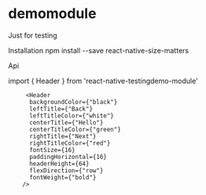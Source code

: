 # demomodule
Just for testing

Installation
npm install --save react-native-size-matters

Api

import { Header } from 'react-native-testingdemo-module'

         <Header
          backgroundColor={"black"}
          leftTitle={"Back"}
          leftTitleColor={"white"}
          centerTitle={"Hello"}
          centerTitleColor={"green"}
          rightTitle={"Next"}
          rightTitleColor={"red"}
          fontSize={16}
          paddingHorizontal={16}
          headerHeight={64}
          flexDirection={"row"}
          fontWeight={"bold"}
        />